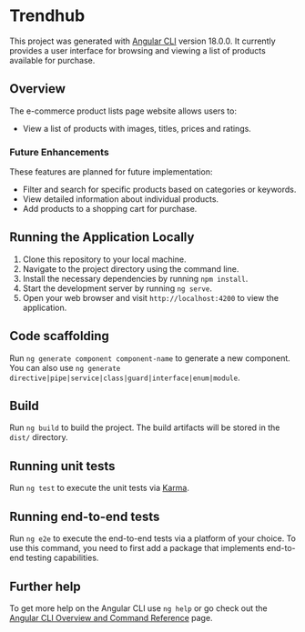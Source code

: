 # Trendhub

This project was generated with [Angular CLI](https://github.com/angular/angular-cli) version 18.0.0.
It currently provides a user interface for browsing and viewing a list of products available for purchase.

## Overview

The e-commerce product lists page website allows users to:

- View a list of products with images, titles, prices and ratings.

### Future Enhancements
These features are planned for future implementation:

- Filter and search for specific products based on categories or keywords.
- View detailed information about individual products.
- Add products to a shopping cart for purchase.

## Running the Application Locally

1. Clone this repository to your local machine.
2. Navigate to the project directory using the command line.
3. Install the necessary dependencies by running `npm install`.
4. Start the development server by running `ng serve`.
5. Open your web browser and visit `http://localhost:4200` to view the application.
   
## Code scaffolding

Run `ng generate component component-name` to generate a new component. You can also use `ng generate directive|pipe|service|class|guard|interface|enum|module`.

## Build

Run `ng build` to build the project. The build artifacts will be stored in the `dist/` directory.

## Running unit tests

Run `ng test` to execute the unit tests via [Karma](https://karma-runner.github.io).

## Running end-to-end tests

Run `ng e2e` to execute the end-to-end tests via a platform of your choice. To use this command, you need to first add a package that implements end-to-end testing capabilities.

## Further help

To get more help on the Angular CLI use `ng help` or go check out the [Angular CLI Overview and Command Reference](https://angular.io/cli) page.
